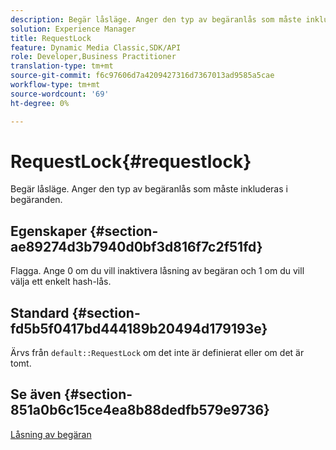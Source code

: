```yaml
---
description: Begär låsläge. Anger den typ av begäranlås som måste inkluderas i begäranden.
solution: Experience Manager
title: RequestLock
feature: Dynamic Media Classic,SDK/API
role: Developer,Business Practitioner
translation-type: tm+mt
source-git-commit: f6c97606d7a4209427316d7367013ad9585a5cae
workflow-type: tm+mt
source-wordcount: '69'
ht-degree: 0%

---
```



# RequestLock{#requestlock}

Begär låsläge. Anger den typ av begäranlås som måste inkluderas i begäranden.

## Egenskaper {#section-ae89274d3b7940d0bf3d816f7c2f51fd}

Flagga. Ange 0 om du vill inaktivera låsning av begäran och 1 om du vill välja ett enkelt hash-lås.

## Standard {#section-fd5b5f0417bd444189b20494d179193e}

Ärvs från `default::RequestLock` om det inte är definierat eller om det är tomt.

## Se även {#section-851a0b6c15ce4ea8b88dedfb579e9736}

[Låsning av begäran](../../../../../is-api/image-catalog/image-serving-api-ref/c-image-catalog-reference/c-attributes-reference/r-requestlock.md#reference-8bbe2f581be847d3b9fa123e8e5e94b0)
